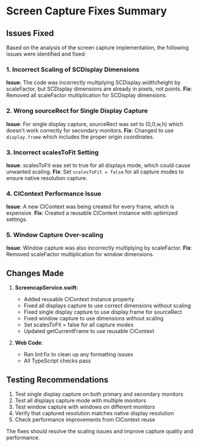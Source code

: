 # Screen Capture Fixes Summary

## Issues Fixed

Based on the analysis of the screen capture implementation, the following issues were identified and fixed:

### 1. Incorrect Scaling of SCDisplay Dimensions
**Issue**: The code was incorrectly multiplying SCDisplay.width/height by scaleFactor, but SCDisplay dimensions are already in pixels, not points.
**Fix**: Removed all scaleFactor multiplication for SCDisplay dimensions.

### 2. Wrong sourceRect for Single Display Capture
**Issue**: For single display capture, sourceRect was set to (0,0,w,h) which doesn't work correctly for secondary monitors.
**Fix**: Changed to use `display.frame` which includes the proper origin coordinates.

### 3. Incorrect scalesToFit Setting
**Issue**: scalesToFit was set to true for all displays mode, which could cause unwanted scaling.
**Fix**: Set `scalesToFit = false` for all capture modes to ensure native resolution capture.

### 4. CIContext Performance Issue
**Issue**: A new CIContext was being created for every frame, which is expensive.
**Fix**: Created a reusable CIContext instance with optimized settings.

### 5. Window Capture Over-scaling
**Issue**: Window capture was also incorrectly multiplying by scaleFactor.
**Fix**: Removed scaleFactor multiplication for window dimensions.

## Changes Made

1. **ScreencapService.swift**:
   - Added reusable CIContext instance property
   - Fixed all displays capture to use correct dimensions without scaling
   - Fixed single display capture to use display.frame for sourceRect
   - Fixed window capture to use dimensions without scaling
   - Set scalesToFit = false for all capture modes
   - Updated getCurrentFrame to use reusable CIContext

2. **Web Code**:
   - Ran lint:fix to clean up any formatting issues
   - All TypeScript checks pass

## Testing Recommendations

1. Test single display capture on both primary and secondary monitors
2. Test all displays capture mode with multiple monitors
3. Test window capture with windows on different monitors
4. Verify that captured resolution matches native display resolution
5. Check performance improvements from CIContext reuse

The fixes should resolve the scaling issues and improve capture quality and performance.